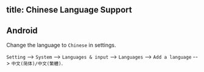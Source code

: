 title: Chinese Language Support
---

## Android

Change the language to `Chinese` in settings.

`Setting` --> `System` --> `Languages & input` --> `Languages`  --> `Add a language` --> `中文(简体)/中文(繁軆)`.
